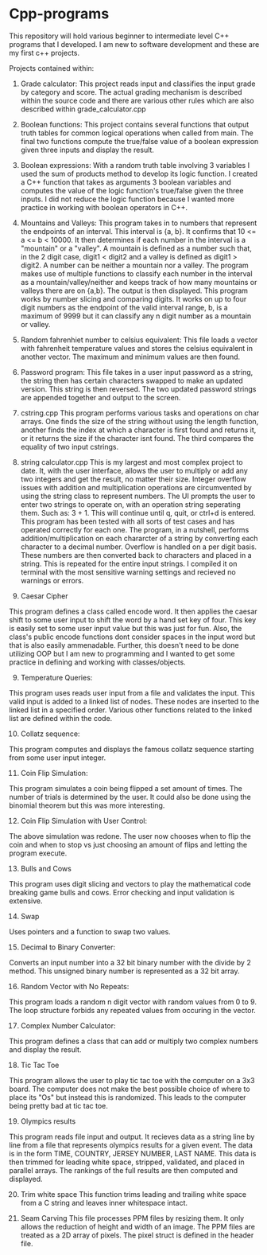 # Cpp-programs
This repository will hold various beginner to intermediate level C++ programs that I developed.
I am new to software development and these are my first c++ projects.

Projects contained within:

1. Grade calculator: 
This project reads input and classifies the input grade by category and score. The actual grading mechanism is described within the source code and there are various other rules which are also described within grade_calculator.cpp

2. Boolean functions:
This project contains several functions that output truth tables for common logical operations when called from main. The final two functions compute the true/false value of a boolean expression given three inputs and display the result.

3. Boolean expressions:
With a random truth table involving 3 variables I used the sum of products method to develop its logic function. I created a C++ function that takes as arguments 3 boolean variables and computes the value of the logic function's true/false given the three inputs. I did not reduce the logic function because I wanted more practice in working with boolean operators in C++. 

4. Mountains and Valleys:
This program takes in to numbers that represent the endpoints of an interval. This interval is {a, b}. It confirms that 10 <= a <= b < 10000. It then determines if each number in the interval is a "mountain" or a "valley". A mountain is defined as a number such that, in the 2 digit case, digit1 < digit2 and a valley is defined as digit1 > digit2. A number can be neither a mountain nor a valley. The program makes use of multiple functions to classify each number in the interval as a mountain/valley/neither and keeps track of how many mountains or valleys there are on {a,b}. The output is then displayed. This program works by number slicing and comparing digits. It works on up to four digit numbers as the endpoint of the valid interval range, b,  is a maximum of 9999 but it can classify any n digit number as a mountain or valley.

5. Random fahrenhiet number to celsius equivalent:
This file loads a vector with fahrenheit temperature values and stores the celsius equivalent in another vector. The maximum and minimum values are then found.

6. Password program:
This file takes in a user input password as a string, the string then has certain characters swapped to make an updated version. This string is then reversed. The two updated password strings are appended together and output to the screen. 

7. cstring.cpp
This program performs various tasks and operations on char arrays. One finds the size of the string without using the length function, another finds the index at which a character is first found and returns it, or it returns the size if the character isnt found. The third compares the equality of two input cstrings.

8. string calculator.cpp
This is my largest and most complex project to date. It, with the user interface, allows the user to multiply or add any two integers and get the result, no matter their size. Integer overflow issues with addition and multiplication operations are circumvented by using the string class to represent numbers. The UI prompts the user to enter two strings to operate on, with an operation string seperating them. Such as: 3 + 1. This will continue until q, quit, or ctrl+d is entered. This program has been tested with all sorts of test cases and has operated correctly for each one. The program, in a nutshell, performs addition/multiplication on each chararcter of a string by converting each character to a decimal number. Overflow is handled on a per digit basis. These numbers are then converted back to characters and placed in a string. This is repeated for the entire input strings. I compiled it on terminal with the most sensitive warning settings and recieved no warnings or errors.

8. Caesar Cipher

  This program defines a class called encode word. It then applies the caesar shift to some user input to shift the word by a hand set key of four. This key is easily set to some user input value but this was just for fun. Also, the class's public encode functions dont consider spaces in the input word but that is also easily ammenadable. Further, this doesn't need to be done utilizing OOP but I am new to programming and I wanted to get some practice in defining and working with classes/objects. 

9. Temperature Queries: 

This program uses reads user input from a file and validates the input. This valid input is added to a linked list of nodes. These nodes are inserted to the linked list in a specified order. Various other functions related to the linked list are defined within the code. 

10. Collatz sequence:

This program computes and displays the famous collatz sequence starting from some user input integer.

11. Coin Flip Simulation:

This program simulates a coin being flipped a set amount of times. The number of trials is determined by the user. It could also be done using the binomial theorem but this was more interesting.

12. Coin Flip Simulation with User Control:

The above simulation was redone. The user now chooses when to flip the coin and when to stop vs just choosing an amount of flips and letting the program execute.

13. Bulls and Cows

This program uses digit slicing and vectors to play the mathematical code breaking game bulls and cows. Error checking and input validation is extensive.

14. Swap 

Uses pointers and a function to swap two values. 

15. Decimal to Binary Converter: 

Converts an input number into a 32 bit binary number with the divide by 2 method. This unsigned binary number is represented as a 32 bit array.

16. Random Vector with No Repeats:

This program loads a random n digit vector with random values from 0 to 9. The loop structure forbids any repeated values from occuring in the vector. 

17. Complex Number Calculator: 

This program defines a class that can add or multiply two complex numbers and display the result. 

18. Tic Tac Toe 

This program allows the user to play tic tac toe with the computer on a 3x3 board. The computer does not make the best possible choice of where to place its "Os" but instead this is randomized. This leads to the computer being pretty bad at tic tac toe.  

19. Olympics results

This program reads file input and output. It recieves data as a string line by line from a file that represents olympics results for a given event. 
The data is in the form TIME, COUNTRY, JERSEY NUMBER, LAST NAME. This data is then trimmed for leading white space, stripped, validated, and placed
in parallel arrays. The rankings of the full results are then computed and displayed.

20. Trim white space
This function trims leading and trailing white space from a C string and leaves inner whitespace intact.

21. Seam Carving
This file processes PPM files by resizing them. It only allows the reduction of height and width of an image. The PPM files are treated as a 2D array of pixels. The pixel struct is defined in the header file. 
